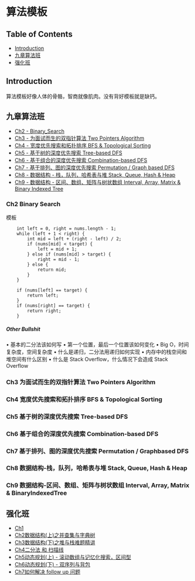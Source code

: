 
# 算法模板

## Table of Contents
- [Introduction](#Introduction)
- [九章算法班](#九章算法班)
- [强化班](#强化班)

## Introduction
算法模板好像人体的骨骼，智商就像肌肉。没有背好模板就是缺钙。

## 九章算法班
- [Ch2 - Binary_Search](#Ch2-Binary-Search)
- [Ch3 - 为面试而生的双指针算法 Two Pointers Algorithm](#Ch3-为面试而生的双指针算法-Two-Pointers-Algorithm)
- [Ch4 - 宽度优先搜索和拓扑排序 BFS & Topological Sorting](#Ch4-宽度优先搜索和拓扑排序-BFS-&-Topological-Sorting)
- [Ch5 - 基于树的深度优先搜索 Tree-based DFS](#Ch5-基于树的深度优先搜索-Tree-based-DFS)
- [Ch6 - 基于组合的深度优先搜索 Combination-based DFS](#Ch6-基于组合的深度优先搜索-Combination-based-DFS)
- [Ch7 - 基于排列、图的深度优先搜索 Permutation / Graph based DFS](#Ch7-基于排列、图的深度优先搜索-Permutation-/-Graphbased-DFS)
- [Ch8 - 数据结构 - 栈，队列，哈希表与堆 Stack, Queue, Hash & Heap](#Ch8-数据结构-栈，队列，哈希表与堆-Stack,-Queue,-Hash-&-Heap)
- [Ch9 - 数据结构 - 区间、数组、矩阵与树状数组 Interval, Array, Matrix & Binary Indexed Tree](#Ch9-数据结构-区间、数组、矩阵与树状数组-Interval,-Array,-Matrix-&-BinaryIndexedTree)
### Ch2 Binary Search
模板

        int left = 0, right = nums.length - 1;
        while (left + 1 < right) {
            int mid = left + (right - left) / 2;
            if (nums[mid] < target) {
                left = mid + 1;
            } else if (nums[mid] > target) {
                right = mid - 1;
            } else {
                return mid;
            }
        }

        if (nums[left] == target) {
            return left;
        }
        if (nums[right] == target) {
            return right;
        }

##### Other Bullshit
•	基本的二分法该如何写
•	第一个位置，最后一个位置该如何变化
•	Big O，时间复杂度，空间复杂度
•	什么是递归，二分法用递归如何实现
•	内存中的栈空间和堆空间有什么区别
•	什么是 Stack Overflow，什么情况下会造成 Stack Overflow
### Ch3 为面试而生的双指针算法 Two Pointers Algorithm
### Ch4 宽度优先搜索和拓扑排序 BFS & Topological Sorting
### Ch5 基于树的深度优先搜索 Tree-based DFS
### Ch6 基于组合的深度优先搜索 Combination-based DFS
### Ch7 基于排列、图的深度优先搜索 Permutation / Graphbased DFS
### Ch8 数据结构-栈，队列，哈希表与堆 Stack, Queue, Hash & Heap
### Ch9 数据结构-区间、数组、矩阵与树状数组 Interval, Array, Matrix & BinaryIndexedTree



## 强化班
- [Ch1](#强化班)
- [Ch2数据结构(上)之并查集与字典树](#强化班)
- [Ch3数据结构(下)之堆与栈难题精讲](#强化班)
- [Ch4二分法 和 扫描线](#强化班)
- [Ch5动态规划(上) - 滚动数组与记忆化搜索，区间型](#强化班)
- [Ch6动态规划(下) - 双序列与背包](#强化班)
- [Ch7如何解决 follow up 问题](#强化班)

